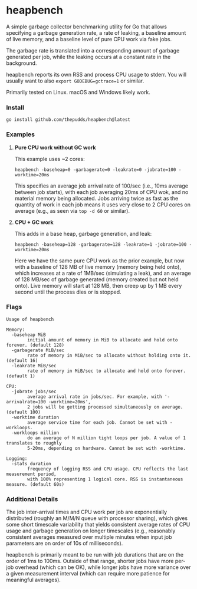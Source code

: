 # heapbench
A simple garbage collector benchmarking utility for Go that allows specifying a garbage generation rate, a rate of leaking, a baseline amount of live memory, and a baseline level of pure CPU work via fake jobs.

The garbage rate is translated into a corresponding amount of garbage generated per job,
while the leaking occurs at a constant rate in the background.

heapbench reports its own RSS and process CPU usage to stderr. You will usually want to also
`export GODEBUG=gctrace=1` or similar.

Primarily tested on Linux. macOS and Windows likely work.

### Install

```
go install github.com/thepudds/heapbench@latest
```

### Examples

 1. **Pure CPU work without GC work**

    This example uses ~2 cores:

    ```
    heapbench -baseheap=0 -garbagerate=0 -leakrate=0 -jobrate=100 -worktime=20ms
    ```

    This specifies an average job arrival rate of 100/sec (i.e., 10ms average between job starts),
    with each job averaging 20ms of CPU wok, and no material memory being allocated.
    Jobs arriving twice as fast as the quantity of work in each job means it 
    uses very close to 2 CPU cores on average (e.g., as seen via `top -d 60` or similar).

 2. **CPU + GC work**
    
    This adds in a base heap, garbage generation, and leak:

    ```
    heapbench -baseheap=128 -garbagerate=128 -leakrate=1 -jobrate=100 -worktime=20ms
    ```

    Here we have the same pure CPU work as the prior example, but now with a baseline of 128 MB of live memory (memory being held onto), which increases at a
    rate of 1MB/sec (simulating a leak), and an average of 128 MB/sec of garbage
    generated (memory created but not held onto). Live memory will start at 128 MB, then
    creep up by 1 MB every second until the process dies or is stopped.

### Flags

```
Usage of heapbench

Memory:
  -baseheap MiB
        initial amount of memory in MiB to allocate and hold onto forever. (default 128)
  -garbagerate MiB/sec
        rate of memory in MiB/sec to allocate without holding onto it. (default 16)
  -leakrate MiB/sec
        rate of memory in MiB/sec to allocate and hold onto forever. (default 1)

CPU:
  -jobrate jobs/sec
        average arrival rate in jobs/sec. For example, with '-arrivalrate=100 -worktime=20ms', 
        2 jobs will be getting processed simultaneously on average. (default 100)
  -worktime duration
        average service time for each job. Cannot be set with -workloops.
  -workloops million
        do an average of N million tight loops per job. A value of 1 translates to roughly
        5-20ms, depending on hardware. Cannot be set with -worktime.

Logging:         
  -stats duration
        frequency of logging RSS and CPU usage. CPU reflects the last measurement period, 
        with 100% representing 1 logical core. RSS is instantaneous measure. (default 60s)
```

### Additional Details

The job inter-arrival times and CPU work per job are exponentially distributed (roughly
an M/M/N queue with processor sharing), which gives some short timescale variability
that yields consistent average rates of CPU usage and garbage generation on
longer timescales (e.g., reasonably consistent averages measured over multiple minutes when
input job parameters are on order of 10s of milliseconds).

heapbench is primarily meant to be run with job durations that are on the order of 1ms to 100ms.
Outside of that range, shorter jobs have more per-job overhead (which can be OK),
while longer jobs have more variance over a given measurement interval (which can require
more patience for meaningful averages).
